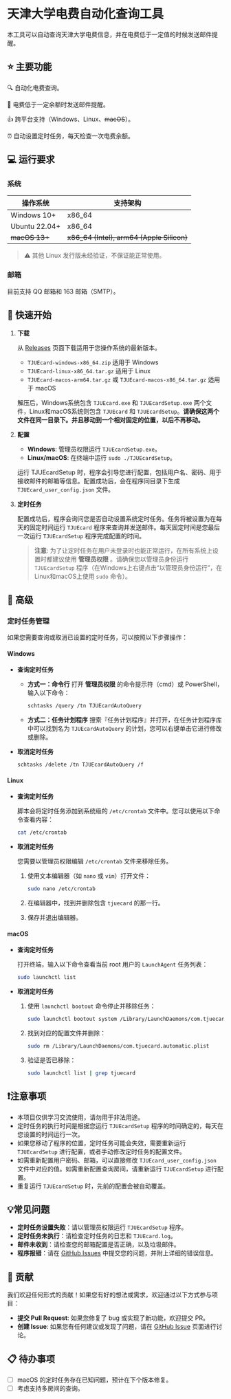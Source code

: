 # 天津大学电费自动化查询工具

本工具可以自动查询天津大学电费信息，并在电费低于一定值的时候发送邮件提醒。

## ⭐ 主要功能

🔍 自动化电费查询。

📮 电费低于一定余额时发送邮件提醒。

👍 跨平台支持（Windows、Linux、~~macOS~~）。

⏰ 自动设置定时任务，每天检查一次电费余额。

## 💻 运行要求

### 系统

| 操作系统          | 支持架构                                      |
|---------------|-------------------------------------------|
| Windows 10+   | x86_64                                    |
| Ubuntu 22.04+ | x86_64                                    |
| ~~macOS 13+~~ | ~~x86_64 (Intel), arm64 (Apple Silicon)~~ |

> ⚠ 其他 Linux 发行版未经验证，不保证能正常使用。

### 邮箱

目前支持 QQ 邮箱和 163 邮箱（SMTP）。

## 🚀 快速开始

1. **下载**

   从 [Releases](https://github.com/bbbugg/TJUEcard/releases) 页面下载适用于您操作系统的最新版本。
    - `TJUEcard-windows-x86_64.zip` 适用于 Windows
    - `TJUEcard-linux-x86_64.tar.gz` 适用于 Linux
    - `TJUEcard-macos-arm64.tar.gz` 或 `TJUEcard-macos-x86_64.tar.gz` 适用于 macOS

   解压后，Windows系统包含 `TJUEcard.exe` 和 `TJUEcardSetup.exe` 两个文件，Linux和macOS系统则包含 `TJUEcard` 和
   `TJUEcardSetup`。**请确保这两个文件在同一目录下。并且移动到一个相对固定的位置，以后不再移动。**

2. **配置**

   - **Windows**: 管理员权限运行 `TJUEcardSetup.exe`。
   - **Linux/macOS**: 在终端中运行 `sudo ./TJUEcardSetup`。

   运行 TJUEcardSetup 时，程序会引导您进行配置，包括用户名、密码、用于接收邮件的邮箱等信息。配置成功后，会在程序同目录下生成 `TJUEcard_user_config.json` 文件。

3. **定时任务**

   配置成功后，程序会询问您是否自动设置系统定时任务。任务将被设置为在每天的固定时间运行 `TJUEcard`
   程序来查询并发送邮件。每天固定时间是您最后一次运行 `TJUEcardSetup` 程序完成配置的时间。

   > **注意**: 为了让定时任务在用户未登录时也能正常运行，在所有系统上设置时都建议使用 **管理员权限** 。请确保您以管理员身份运行
   `TJUEcardSetup` 程序（在Windows上右键点击“以管理员身份运行”，在Linux和macOS上使用 `sudo` 命令）。

## 🔧 高级

### 定时任务管理

如果您需要查询或取消已设置的定时任务，可以按照以下步骤操作：

#### Windows

- **查询定时任务**

    - **方式一：命令行**
      打开 **管理员权限** 的命令提示符（cmd）或 PowerShell，输入以下命令：
      
      ```bash
      schtasks /query /tn TJUEcardAutoQuery
      ```
    - **方式二：任务计划程序**
      搜索『任务计划程序』并打开，在任务计划程序库中可以找到名为 `TJUEcardAutoQuery` 的计划，您可以右键单击它进行修改或删除。

- **取消定时任务**

  ```bash
  schtasks /delete /tn TJUEcardAutoQuery /f
  ```

#### Linux

- **查询定时任务**

  脚本会将定时任务添加到系统级的 `/etc/crontab` 文件中。您可以使用以下命令查看内容：

  ```bash
  cat /etc/crontab
  ```

- **取消定时任务**

  您需要以管理员权限编辑 `/etc/crontab` 文件来移除任务。

    1. 使用文本编辑器（如 `nano` 或 `vim`）打开文件：

       ```bash
       sudo nano /etc/crontab
       ```

    2. 在编辑器中，找到并删除包含 `tjuecard` 的那一行。
    3. 保存并退出编辑器。

#### macOS

- **查询定时任务**

  打开终端，输入以下命令查看当前 root 用户的 `LaunchAgent` 任务列表：

  ```zsh
  sudo launchctl list
  ```

- **取消定时任务**

    1. 使用 `launchctl bootout` 命令停止并移除任务：

       ```zsh
       sudo launchctl bootout system /Library/LaunchDaemons/com.tjuecard.automatic.plist
       ```

    2. 找到对应的配置文件并删除：

       ```zsh
       sudo rm /Library/LaunchDaemons/com.tjuecard.automatic.plist
       ```

    3. 验证是否已移除：

       ```zsh
       sudo launchctl list | grep tjuecard
       ```

## ❗注意事项

- 本项目仅供学习交流使用，请勿用于非法用途。
- 定时任务的执行时间是根据您运行 `TJUEcardSetup` 程序的时间确定的，每天在您设置的时间运行一次。
- 如果您移动了程序的位置，定时任务可能会失效，需要重新运行 `TJUEcardSetup` 进行配置，或者手动修改定时任务的配置文件。
- 如需重新配置用户密码、邮箱，可以直接修改 `TJUEcard_user_config.json` 文件中对应的值。如需重新配置查询房间，请重新运行 `TJUEcardSetup` 进行配置。
- 重复运行 `TJUEcardSetup` 时，先前的配置会被自动覆盖。

## 💡常见问题

- **定时任务设置失败**：请以管理员权限运行 `TJUEcardSetup` 程序。
- **定时任务未执行**：请检查定时任务的日志和 `TJUEcard.log`。
- **邮件未收到**：请检查您的邮箱配置是否正确，以及垃圾邮件。
- **程序报错**：请在 [GitHub Issues](https://github.com/bbbugg/TJUEcard/issues) 中提交您的问题，并附上详细的错误信息。

## 🤝 贡献

我们欢迎任何形式的贡献！如果您有好的想法或需求，欢迎通过以下方式参与项目：

- **提交 Pull Request**: 如果您修复了 bug 或实现了新功能，欢迎提交 PR。
- **创建 Issue**: 如果您有任何建议或发现了问题，请在 [GitHub Issue](https://github.com/bbbugg/TJUEcard/issues) 页面进行讨论。

## 📋 待办事项

- [ ] macOS 的定时任务存在已知问题，预计在下个版本修复。
- [ ] 考虑支持多房间的查询。
